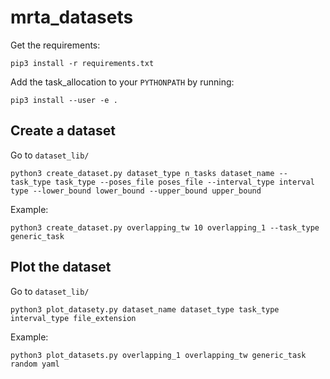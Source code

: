# mrta_datasets

Get the requirements:
```
pip3 install -r requirements.txt
```

Add the task_allocation to your `PYTHONPATH` by running:

```
pip3 install --user -e .
```

## Create a dataset

Go to `dataset_lib/`

```
python3 create_dataset.py dataset_type n_tasks dataset_name --task_type task_type --poses_file poses_file --interval_type interval type --lower_bound lower_bound --upper_bound upper_bound 
```

Example: 
```
python3 create_dataset.py overlapping_tw 10 overlapping_1 --task_type generic_task

```

## Plot the dataset

Go to `dataset_lib/`

```
python3 plot_datasety.py dataset_name dataset_type task_type interval_type file_extension

```

Example:

```
python3 plot_datasets.py overlapping_1 overlapping_tw generic_task random yaml
```
